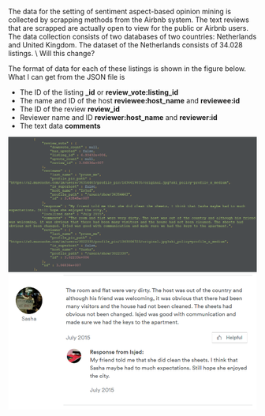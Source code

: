 The data for the setting of sentiment aspect-based opinion mining is collected by scrapping methods from the Airbnb system. The text reviews that are scrapped are actually open to view for the public or Airbnb users. The data collection consists of two databases of two countries: Netherlands and United Kingdom. The dataset of the Netherlands consists of 34.028 listings. \\ Will this change?

The format of data for each of these listings is shown in the figure below. What I can get from the JSON file is 
* The ID of the listing    **_id** or **review_vote:listing_id**
* The name and ID of the host    **reviewee:host_name** and **reviewee:id**
* The ID of the review    **review_id**
* Reviewer name and ID    **reviewer:host_name** and **reviewer:id**
* The text data    **comments**

![](https://github.com/AntigoniKourou/Thesis/blob/master/logos/review_data_example.png)
![width=3cm]( https://github.com/AntigoniKourou/Thesis/blob/master/logos/actual_review.png)
